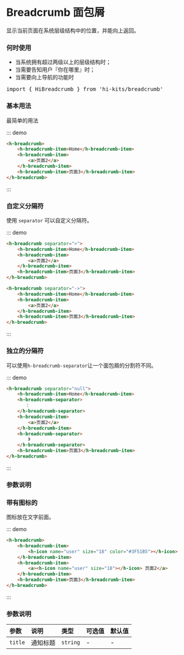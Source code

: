 # Breadcrumb 面包屑
显示当前页面在系统层级结构中的位置，并能向上返回。

### 何时使用
- 当系统拥有超过两级以上的层级结构时；
- 当需要告知用户『你在哪里』时；
- 当需要向上导航的功能时

<pre class="language-ts">
import { HiBreadcrumb } from 'hi-kits/breadcrumb'
</pre>

### 基本用法

最简单的用法

::: demo
```html
<h-breadcrumb>
    <h-breadcrumb-item>Home</h-breadcrumb-item>
    <h-breadcrumb-item>
        <a>页面2</a>
    </h-breadcrumb-item>
    <h-breadcrumb-item>页面3</h-breadcrumb-item>
</h-breadcrumb>

```
:::

### 自定义分隔符

使用 `separator` 可以自定义分隔符。

::: demo
```html
<h-breadcrumb separator=">">
    <h-breadcrumb-item>Home</h-breadcrumb-item>
    <h-breadcrumb-item>
        <a>页面2</a>
    </h-breadcrumb-item>
    <h-breadcrumb-item>页面3</h-breadcrumb-item>
</h-breadcrumb>

<h-breadcrumb separator="->">
    <h-breadcrumb-item>Home</h-breadcrumb-item>
    <h-breadcrumb-item>
        <a>页面2</a>
    </h-breadcrumb-item>
    <h-breadcrumb-item>页面3</h-breadcrumb-item>
</h-breadcrumb>

```
:::

### 独立的分隔符

可以使用`h-breadcrumb-separator`让一个面包屑的分割符不同。

::: demo
```html
<h-breadcrumb separator="null">
    <h-breadcrumb-item>Home</h-breadcrumb-item>
    <h-breadcrumb-separator>
       ：
    </h-breadcrumb-separator>
    <h-breadcrumb-item>
        <a>页面2</a>
    </h-breadcrumb-item>
    <h-breadcrumb-separator>
        》
    </h-breadcrumb-separator>
    <h-breadcrumb-item>页面3</h-breadcrumb-item>
</h-breadcrumb>

```
:::
### 参数说明


### 带有图标的

图标放在文字前面。

::: demo
```html
<h-breadcrumb>
    <h-breadcrumb-item>
        <h-icon name="user" size="18" color="#3F51B5"></h-icon>
    </h-breadcrumb-item>
    <h-breadcrumb-item>
        <a><h-icon name="user" size="18"></h-icon> 页面2</a>
    </h-breadcrumb-item>
    <h-breadcrumb-item>页面3</h-breadcrumb-item>
</h-breadcrumb>

```
:::
### 参数说明
|参数|说明|类型|可选值|默认值
|:--|:--|:--|:-----|:---
| `title`| 通知标题 |  `string` | - | -
